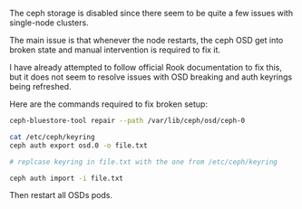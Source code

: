 The ceph storage is disabled since there seem to be quite a few issues with single-node clusters.

The main issue is that whenever the node restarts, the ceph OSD get into broken state and manual intervention is required to fix it.

I have already attempted to follow official Rook documentation to fix this, but it does not seem to resolve issues with OSD breaking and auth keyrings being refreshed.


Here are the commands required to fix broken setup:

```bash
ceph-bluestore-tool repair --path /var/lib/ceph/osd/ceph-0

cat /etc/ceph/keyring
ceph auth export osd.0 -o file.txt

# replcase keyring in file.txt with the one from /etc/ceph/keyring

ceph auth import -i file.txt
```

Then restart all OSDs pods.
